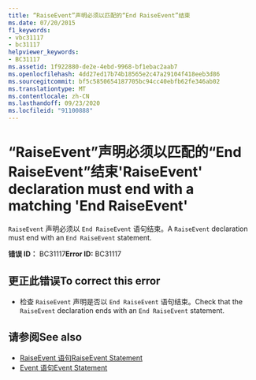```yaml
---
title: “RaiseEvent”声明必须以匹配的“End RaiseEvent”结束
ms.date: 07/20/2015
f1_keywords:
- vbc31117
- bc31117
helpviewer_keywords:
- BC31117
ms.assetid: 1f922880-de2e-4ebd-9968-bf1ebac2aab7
ms.openlocfilehash: 4dd27ed17b74b18565e2c47a29104f418eeb3d86
ms.sourcegitcommit: bf5c5850654187705bc94cc40ebfb62fe346ab02
ms.translationtype: MT
ms.contentlocale: zh-CN
ms.lasthandoff: 09/23/2020
ms.locfileid: "91100888"
---
```

# <a name="raiseevent-declaration-must-end-with-a-matching-end-raiseevent"></a><span data-ttu-id="5f8d6-102">“RaiseEvent”声明必须以匹配的“End RaiseEvent”结束</span><span class="sxs-lookup"><span data-stu-id="5f8d6-102">'RaiseEvent' declaration must end with a matching 'End RaiseEvent'</span></span>

<span data-ttu-id="5f8d6-103">`RaiseEvent` 声明必须以 `End RaiseEvent` 语句结束。</span><span class="sxs-lookup"><span data-stu-id="5f8d6-103">A `RaiseEvent` declaration must end with an `End RaiseEvent` statement.</span></span>  
  
 <span data-ttu-id="5f8d6-104">**错误 ID：** BC31117</span><span class="sxs-lookup"><span data-stu-id="5f8d6-104">**Error ID:** BC31117</span></span>  
  
## <a name="to-correct-this-error"></a><span data-ttu-id="5f8d6-105">更正此错误</span><span class="sxs-lookup"><span data-stu-id="5f8d6-105">To correct this error</span></span>  
  
- <span data-ttu-id="5f8d6-106">检查 `RaiseEvent` 声明是否以 `End RaiseEvent` 语句结束。</span><span class="sxs-lookup"><span data-stu-id="5f8d6-106">Check that the `RaiseEvent` declaration ends with an `End RaiseEvent` statement.</span></span>  
  
## <a name="see-also"></a><span data-ttu-id="5f8d6-107">请参阅</span><span class="sxs-lookup"><span data-stu-id="5f8d6-107">See also</span></span>

- [<span data-ttu-id="5f8d6-108">RaiseEvent 语句</span><span class="sxs-lookup"><span data-stu-id="5f8d6-108">RaiseEvent Statement</span></span>](../language-reference/statements/raiseevent-statement.md)
- [<span data-ttu-id="5f8d6-109">Event 语句</span><span class="sxs-lookup"><span data-stu-id="5f8d6-109">Event Statement</span></span>](../language-reference/statements/event-statement.md)
